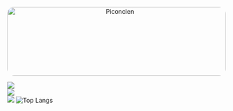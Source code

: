 
<p align="center">
  <img src="https://github.com/entlv/learning-journey/blob/main/piconcien.png?raw=true"
       alt="Piconcien"
       style="width: 100%; height: auto; max-height: 160px; border-radius: 16px; object-fit: cover;" />
</p>

![](https://github-readme-stats.vercel.app/api?username=entlv&theme=transparent&hide_border=false&include_all_commits=true&count_private=false)<br/>
![](https://nirzak-streak-stats.vercel.app/?user=entlv&theme=transparent&hide_border=false)<br/>
![](https://github-readme-stats.vercel.app/api/top-langs/?username=entlv&theme=transparent&hide_border=false&include_all_commits=true&count_private=false&layout=compact)
![Top Langs](https://github-readme-stats.vercel.app/api/top-langs/?username=entlv&layout=donut-vertical)
<!-- Proudly created with GPRM ( https://gprm.itsvg.in ) -->
